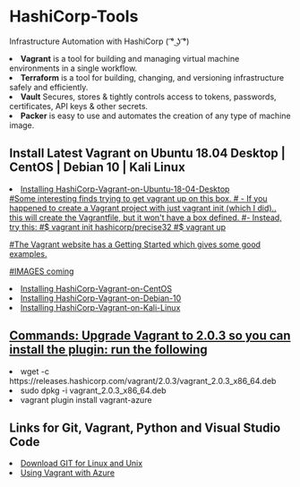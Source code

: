 # HashiCorp-Tools
Infrastructure Automation with HashiCorp  ( ͡° ͜ʖ ͡°)
<li><b>Vagrant</b> is a tool for building and managing virtual machine environments in a single workflow.</li>
  <li><b>Terraform</b> is a tool for building, changing, and versioning infrastructure safely and efficiently.</li>
<li><b>Vault</b> Secures, stores & tightly controls access to tokens, passwords, certificates, API keys & other secrets.</li>
<li><b>Packer</b> is easy to use and automates the creation of any type of machine image.</li>

## Install Latest Vagrant on Ubuntu 18.04 Desktop | CentOS | Debian 10 | Kali Linux
<li><a href="http://doug-macgregor.webflow.io/"</a>Installing HashiCorp-Vagrant-on-Ubuntu-18-04-Desktop</li>
#Some interesting finds trying to get vagrant up on this box.
# - If you happened to create a Vagrant project with just vagrant init (which I did).. this will create the Vagrantfile, but it won't have a box defined.
#- Instead, try this:
#$ vagrant init hashicorp/precise32
#$ vagrant up

#The Vagrant website has a Getting Started which gives some good examples.

#IMAGES coming

<li><a href="http://doug-macgregor.webflow.io/"</a>Installing HashiCorp-Vagrant-on-CentOS</li>
<li><a href="http://doug-macgregor.webflow.io/"</a>Installing HashiCorp-Vagrant-on-Debian-10</li>
<li><a href="http://doug-macgregor.webflow.io/"</a>Installing HashiCorp-Vagrant-on-Kali-Linux</li>

<!---
https://computingforgeeks.com/install-latest-vagrant-on-ubuntu-18-04-debian-9-kali-linux/
--->

## Commands: Upgrade Vagrant to 2.0.3 so you can install the plugin: run the following
<li><a>wget -c https://releases.hashicorp.com/vagrant/2.0.3/vagrant_2.0.3_x86_64.deb</a></li>
<li>sudo dpkg -i vagrant_2.0.3_x86_64.deb</li>
<li>vagrant plugin install vagrant-azure</li>

<!---Install Vagrant Azure Plugin & --->

## Links for Git, Vagrant, Python and Visual Studio Code
<li><a href="https://git-scm.com/download/linux"</a>Download GIT for Linux and Unix</li>
<li><a href="https://blog.scottlowe.org/2017/12/11/using-vagrant-with-azure/"</a>Using Vagrant with Azure</li>
